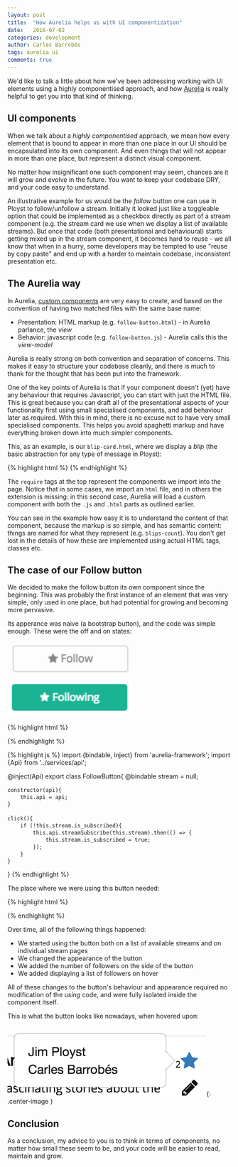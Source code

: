 ```yaml
---
layout: post
title:  "How Aurelia helps us with UI componentization"
date:   2016-07-02
categories: development
author: Carles Barrobés
tags: aurelia ui
comments: true
---
```


We'd like to talk a little about how we've been addressing
working with UI elements using a highly componentised
approach, and how [Aurelia][aurelia] is really helpful to get you into
that kind of thinking.

## UI components

When we talk about a *highly componentised* approach, we
mean how every element that is bound to appear in more
than one place in our UI should be encapsulated into its
own component. And even things that will not appear in
more than one place, but represent a distinct visual
component.

No matter how insignificant one such component may seem,
chances are it will grow and evolve in the future. You want
to keep your codebase DRY, and your code easy to understand.

An illustrative example for us would be the *follow* button
one can use in Ployst to follow/unfollow a stream. Initially
it looked just like a toggleable option that could be
implemented as a checkbox directly as part of a stream
component (e.g. the stream card we use when we display a list
of available streams). But once that code (both presentational
and behavioural) starts getting mixed
up in the stream component, it becomes hard to reuse - we 
all know that when in a hurry, some developers may be tempted
to use "reuse by copy paste" and end up with a harder to
maintain codebase, inconsistent presentation etc.

## The Aurelia way

In Aurelia, [custom components][au-components] are very easy
to create, and based on the convention of having two matched
files with the same base name:

- Presentation: HTML markup (e.g. `follow-button.html`) - in Aurelia parlance, the *view*
- Behavior: javascript code (e.g. `follow-button.js`) - Aurelia calls this the *view-model*

Aurelia is really strong on both convention and separation of
concerns. This makes it easy to structure your codebase
cleanly, and there is much to thank for the thought that has
been put into the framework.

One of the key points of Aurelia is that if your component
doesn't (yet) have any behaviour that requires Javascript, you
can start with just the HTML file. This is great because you
can draft all of the presentational aspects of your
functionality first using small specialised components, and add
behaviour later as required.
With this in mind, there is no excuse not to have very small
specialised components. This helps you avoid spaghetti
markup and have everything broken down into much simpler
components.

This, as an example, is our `blip-card.html`, where we display
a *blip* (the basic abstraction for any type of message in
Ployst):

{% highlight html %}
<template>
  <require from="components/avatar.html"></require>
  <require from="blips/blip-appearance-labels.html"></require>
  <require from="blips/blip-children.html"></require>
  <require from="blips/blip-date.html"></require>
  <require from="blips/blip-text"></require>
  <require from="blips/blips-count.html"></require>

  <div class="blip blip-card">
    <blip-appearance-labels if.bind="showAppearances" blip.bind="blip"></blip-appearance-labels>
    <avatar persona.bind="blip.creator" class="pull-left"></avatar>
    <strong>${blip.creator.first_name}</strong> &middot; <blip-date blip.bind="blip"></blip-date>
    <blips-count blip.bind="blip" class="clickable" click.delegate="toggleComments()"></blips-count>
    <blip-text blip.two-way="blip"></blip-text>
    <blip-children blip.bind="blip" if.bind="showComments"></blip>
  </div>

</template>
{% endhighlight %}

The `require` tags at the top represent the components we import
into the page. Notice that in some cases, we import an `html` file,
and in others the extension is missing: in this second case, Aurelia
will load a custom component with both the `.js` and `.html` parts
as outlined earlier.

You can see in the example how easy it is to understand the content
of that component, because the markup is so simple, and has semantic
content: things are named for what they represent (e.g. `blips-count`).
You don't get lost in the details of how these are implemented using
actual HTML tags, classes etc.


## The case of our Follow button

We decided to make the follow button its own component since
the beginning. This was probably the first instance of an element that
was very simple, only used in one place, but had potential for
growing and becoming more pervasive. 

Its apperance was naive (a bootstrap button), and the code was simple
enough. These were the off and on states:

![Follow](/assets/images/follow.png)
![Following](/assets/images/following.png)

{% highlight html %}
<!-- follow-button.html -->
<template>
    <button type="button" class="btn btn-sm btn-block"
            class.bind="stream.is_subscribed? 'btn-primary':'btn-outline btn-default'"
            click.delegate="click()">
       <i class="fa fa-star"></i>
       ${stream.is_subscribed? 'Following' : 'Follow'}
    </button>
</template>
{% endhighlight %}


{% highlight js %}
import {bindable, inject} from 'aurelia-framework';
import {Api} from '../services/api';

@inject(Api)
export class FollowButton{
    @bindable stream = null;

    constructor(api){
        this.api = api;
    }

    click(){
        if (!this.stream.is_subscribed){
            this.api.streamSubscribe(this.stream).then(() => {
                this.stream.is_subscribed = true;
            });
        }
    }
}
{% endhighlight %}


The place where we were using this button needed:


{% highlight html %}
<require from='components/follow-button'></require>
<!-- ... -->
<follow-button stream.bind="stream"></follow-button>
{% endhighlight %}


Over time, all of the following things happened:

- We started using the button both on a list of available streams
  and on individual stream pages
- We changed the appearance of the button
- We added the number of followers on the side of the button
- We added displaying a list of followers on hover

All of these changes to the button's behaviour and appearance required
no modification of the *using* code, and were fully isolated inside
the component itself.

This is what the button looks like nowadays, when hovered upon:

![Followers](/assets/images/followers.png){: .center-image }


## Conclusion

As a conclusion, my advice to you is to think in terms of components,
no matter how small these seem to be, and your code will be easier
to read, maintain and grow.



[aurelia]: http://aurelia.io
[au-components]: http://aurelia.io/hub.html#/doc/article/aurelia/framework/latest/creating-components/
